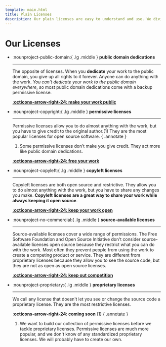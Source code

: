 ```yaml
---
template: main.html
title: Plain Licenses
description: Our plain licenses are easy to understand and use. We divide our licenses into public domain (dedications), permissive, copyleft, source-available, and proprietary.
---
```


# Our Licenses

<div class="grid cards fade-in2" markdown>

-   :nounproject-public-domain:{ .lg .middle } __public domain dedications__

    ---

    The opposite of licenses. When you __dedicate__ your work to the public domain, you give up all rights to it forever. Anyone can do anything with the work. *You can't dedicate your work to the public domain everywhere*, so most public domain dedications come with a backup permissive license.

    __[:octicons-arrow-right-24: make your work public][public-domain]__

-   :nounproject-copyright:{ .lg .middle } __permissive licenses__

    ---

    Permissive licenses allow you to do almost anything with the work, but you have to give credit to the original author.(1) They are the most popular licenses for open source software.
    { .annotate }

    1. Some permissive licenses don't make you give credit. They act more like public domain dedications.

    __[:octicons-arrow-right-24: free your work][permissive]__

-   :nounproject-copyleft:{ .lg .middle } __copyleft licenses__

    ---

    Copyleft licenses are both open source and restrictive. They allow you to do almost anything with the work, but you have to share any changes you make. __Copyleft licenses are a great way to share your work while always keeping it open source__.

    __[:octicons-arrow-right-24: keep your work open][copyleft]__

-   :nounproject-no-commercial:{ .lg .middle } __source-available licenses__

    ---

    Source-available licenses cover a wide range of permissions. The Free Software Foundation and Open Source Initiative don't consider source-available licenses open source because they restrict what you can do with the work. Most often they prevent people from using the work to create a competing product or service. They are different from proprietary licenses because they allow you to see the source code, but they are not as open as open source licenses.

    __[:octicons-arrow-right-24: keep out competition][source-available]__

-   :nounproject-proprietary:{ .lg .middle } __proprietary licenses__

    ---

    We call any license that doesn't let you see or change the source code a proprietary license.
    They are the most restrictive licenses.

    __:octicons-arrow-right-24: coming soon__ (1)
    { .annotate }

    1. We want to build our collection of permissive licenses before we tackle proprietary licenses. Permissive licenses are much more popular, and we don't know of any standardized proprietary licenses. We will probably have to create our own.

</div>

[copyleft]: copyleft/index.md "Plain License Copyleft Licenses"
[permissive]: permissive/index.md "Plain License Permissive Licenses"
[public-domain]: public-domain/index.md "Plain License Public Domain Dedications"
[source-available]: source-available/index.md "Plain License Source-Available Licenses"
